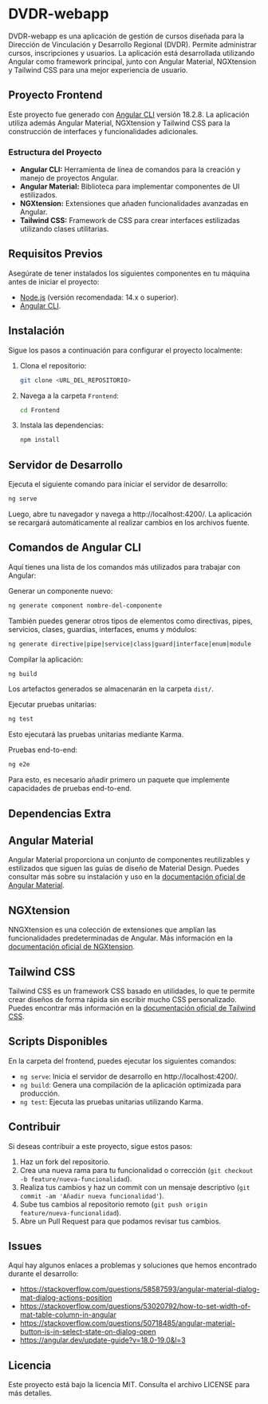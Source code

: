 ﻿# DVDR-webapp

DVDR-webapp es una aplicación de gestión de cursos diseñada para la Dirección de Vinculación y Desarrollo Regional (DVDR). Permite administrar cursos, inscripciones y usuarios. La aplicación está desarrollada utilizando Angular como framework principal, junto con Angular Material, NGXtension y Tailwind CSS para una mejor experiencia de usuario.

## Proyecto Frontend

Este proyecto fue generado con [Angular CLI](https://github.com/angular/angular-cli) versión 18.2.8. La aplicación utiliza además Angular Material, NGXtension y Tailwind CSS para la construcción de interfaces y funcionalidades adicionales.

### Estructura del Proyecto

- **Angular CLI:** Herramienta de línea de comandos para la creación y manejo de proyectos Angular.
- **Angular Material:** Biblioteca para implementar componentes de UI estilizados.
- **NGXtension:** Extensiones que añaden funcionalidades avanzadas en Angular.
- **Tailwind CSS:** Framework de CSS para crear interfaces estilizadas utilizando clases utilitarias.

## Requisitos Previos

Asegúrate de tener instalados los siguientes componentes en tu máquina antes de iniciar el proyecto:

- [Node.js](https://nodejs.org/) (versión recomendada: 14.x o superior).
- [Angular CLI](https://angular.dev/cli).

## Instalación

Sigue los pasos a continuación para configurar el proyecto localmente:

1. Clona el repositorio:
   ```sh
   git clone <URL_DEL_REPOSITORIO>
   ```
2. Navega a la carpeta `Frontend`:
   ```sh
   cd Frontend
   ```
3. Instala las dependencias:
   ```sh
   npm install
   ```

## Servidor de Desarrollo

Ejecuta el siguiente comando para iniciar el servidor de desarrollo:

```sh
ng serve
```

Luego, abre tu navegador y navega a http://localhost:4200/. La aplicación se recargará automáticamente al realizar cambios en los archivos fuente.

## Comandos de Angular CLI

Aquí tienes una lista de los comandos más utilizados para trabajar con Angular:

Generar un componente nuevo:

```sh
ng generate component nombre-del-componente
```

También puedes generar otros tipos de elementos como directivas, pipes, servicios, clases, guardias, interfaces, enums y módulos:

```sh
ng generate directive|pipe|service|class|guard|interface|enum|module
```

Compilar la aplicación:

```sh
ng build
```

Los artefactos generados se almacenarán en la carpeta `dist/`.

Ejecutar pruebas unitarias:

```sh
ng test
```

Esto ejecutará las pruebas unitarias mediante Karma.

Pruebas end-to-end:

```sh
ng e2e
```

Para esto, es necesario añadir primero un paquete que implemente capacidades de pruebas end-to-end.

## Dependencias Extra

## Angular Material

Angular Material proporciona un conjunto de componentes reutilizables y estilizados que siguen las guías de diseño de Material Design. Puedes consultar más sobre su instalación y uso en la [documentación oficial de Angular Material](https://material.angular.io/).

## NGXtension

NNGXtension es una colección de extensiones que amplían las funcionalidades predeterminadas de Angular. Más información en la [documentación oficial de NGXtension](https://github.com/ngxtension/ngxtension).

## Tailwind CSS

Tailwind CSS es un framework CSS basado en utilidades, lo que te permite crear diseños de forma rápida sin escribir mucho CSS personalizado. Puedes encontrar más información en la [documentación oficial de Tailwind CSS](https://tailwindcss.com/).

## Scripts Disponibles

En la carpeta del frontend, puedes ejecutar los siguientes comandos:

- `ng serve`: Inicia el servidor de desarrollo en http://localhost:4200/.
- `ng build`: Genera una compilación de la aplicación optimizada para producción.
- `ng test`: Ejecuta las pruebas unitarias utilizando Karma.

## Contribuir

Si deseas contribuir a este proyecto, sigue estos pasos:

1. Haz un fork del repositorio.
2. Crea una nueva rama para tu funcionalidad o corrección (`git checkout -b feature/nueva-funcionalidad`).
3. Realiza tus cambios y haz un commit con un mensaje descriptivo (`git commit -am 'Añadir nueva funcionalidad'`).
4. Sube tus cambios al repositorio remoto (`git push origin feature/nueva-funcionalidad`).
5. Abre un Pull Request para que podamos revisar tus cambios.

## Issues

Aquí hay algunos enlaces a problemas y soluciones que hemos encontrado durante el desarrollo:

- https://stackoverflow.com/questions/58587593/angular-material-dialog-mat-dialog-actions-position
- https://stackoverflow.com/questions/53020792/how-to-set-width-of-mat-table-column-in-angular
- https://stackoverflow.com/questions/50718485/angular-material-button-is-in-select-state-on-dialog-open
- https://angular.dev/update-guide?v=18.0-19.0&l=3

## Licencia

Este proyecto está bajo la licencia MIT. Consulta el archivo LICENSE para más detalles.
